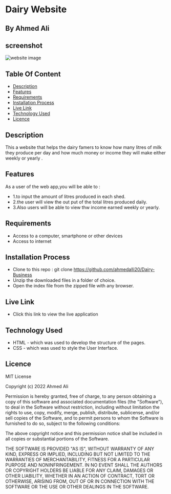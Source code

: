 # Dairy Website

## By Ahmed Ali

## screenshot
![website image](/home/moringa/Pictures/dairyfarm.png")

## Table Of Content

   * [Description](#description)
   * [Features](#features)
   * [Requirements](#requirements)
   * [Installation Process](#installation-process)
   * [Live Link](#live-link)
   * [Technology Used](#technology-used)
   * [Licence](#licence)

## Description
  This  a website that helps the dairy famers to know how many litres of milk they produce per day and how much money or income they will make either weekly or yearly .

## Features
  As a user of the web app,you will be able to :
   * 1.to input the amount of litres produced in each shed.  
   * 2.the user will view the out put of the total litres produced daily.
   * 3.Also users will be able to view thw income earned weekly or yearly.
## Requirements
  * Access to a computer, smartphone or other devices
  * Access to internet

## Installation Process
 * Clone to this repo : git clone https://github.com/ahmedalli20/Dairy-Business
 * Unzip the downloaded files in a folder of choice.
 * Open the index file from the zipped file with any browser.

## Live Link
  * Click this link to view the live application

## Technology Used
 * HTML - which was used to develop the structure of the pages.
 * CSS - which was used to style the User Interface.

## Licence
MIT License

Copyright (c) 2022 Ahmed Ali

Permission is hereby granted, free of charge, to any person obtaining a copy of this software and associated documentation files (the "Software"), to deal in the Software without restriction, including without limitation the rights to use, copy, modify, merge, publish, distribute, sublicense, and/or sell copies of the Software, and to permit persons to whom the Software is furnished to do so, subject to the following conditions:

The above copyright notice and this permission notice shall be included in all copies or substantial portions of the Software.

THE SOFTWARE IS PROVIDED "AS IS", WITHOUT WARRANTY OF ANY KIND, EXPRESS OR IMPLIED, INCLUDING BUT NOT LIMITED TO THE WARRANTIES OF MERCHANTABILITY, FITNESS FOR A PARTICULAR PURPOSE AND NONINFRINGEMENT. IN NO EVENT SHALL THE AUTHORS OR COPYRIGHT HOLDERS BE LIABLE FOR ANY CLAIM, DAMAGES OR OTHER LIABILITY, WHETHER IN AN ACTION OF CONTRACT, TORT OR OTHERWISE, ARISING FROM, OUT OF OR IN CONNECTION WITH THE SOFTWARE OR THE USE OR OTHER DEALINGS IN THE SOFTWARE.